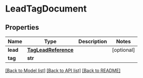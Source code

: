 # LeadTagDocument

## Properties
Name | Type | Description | Notes
------------ | ------------- | ------------- | -------------
**lead** | [**TagLeadReference**](TagLeadReference.md) |  | [optional] 
**tag** | **str** |  | 

[[Back to Model list]](../README.md#documentation-for-models) [[Back to API list]](../README.md#documentation-for-api-endpoints) [[Back to README]](../README.md)

